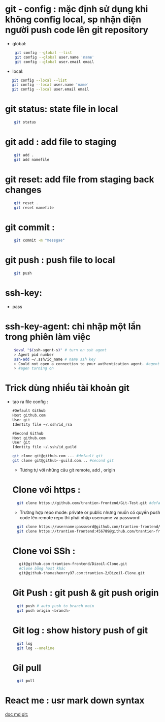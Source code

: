 # git - config : mặc định sử dụng khi không config local, sp nhận diện người push code lên git repository

- global:

  ```bash
   git config --global --list
   git config --global user.name 'name'
   git config --global user.email email
  ```

- local:

```bash
   git config --local --list
   git config --local user.name 'name'
   git config --local user.email email
```

# git status: state file in local

```bash
    git status
```

# git add : add file to staging

```bash
    git add .
    git add namefile
```

# git reset: add file from staging back changes

```bash
    git reset .
    git reset namefile
```

# git commit :

```bash
    git commit -m "messgae"
```

# git push : push file to local

```bash
    git push
```

# ssh-key:

- pass

# ssh-key-agent: chỉ nhập một lần trong phiên làm việc

```bash
    $eval "$(ssh-agent-s)" # turn on ssh agent
    > Agent pid number
    ssh-add ~/.ssh/id_name # name ssh key
    > Could not open a connection to your authentication agent. #agent turning off
    > #agen turning on
```

# Trick dùng nhiều tài khoản git

- tạo ra file config :

  ```txt
  #Default Github
  Host github.com
  User git
  Identity file ~/.ssh/id_rsa

  #Second Github
  Host github.com
  User git
  Identity file ~/.ssh/id_guild
  ```

  ```bash
  git clone git@github.com ... #default git
  git clone git@github--guild.com... #second git
  ```

  - Tương tự với những câu git remote, add , origin

  # Clone với https :

  ```bash
    git clone https://github.com/trantien-frontend/Git-Test.git #default
  ```

  - Trường hợp repo mode: private or public nhưng muốn có quyền push code lên remote repo thì phải nhập username và password

  ```bash
    git clone https://username:password@github.com/trantien-frontend/Git-Test.git
    git clone https://trantien-frontend:456789@github.com/trantien-frontend/Git-Test.git #example
  ```

  # Clone voi SSh :

  ```bash
     git@github.com:trantien-frontend/Dizoil-Clone.git
     #Clone bằng host khác
     git@github-thomashenrry97.com:trantien-2/Dizoil-Clone.git
  ```

  # Git Push : git push & git push origin

  ```bash
    git push # auto push to branch main
    git push origin <branch>
  ```

  # Git log : show history push of git

  ```bash
    git log
    git log --oneline
  ```

  # Gil pull

  ```bash
    git pull
  ```

# React me : usr mark down syntax

[doc md git:](https://docs.github.com/en/get-started/writing-on-github/getting-started-with-writing-and-formatting-on-github/basic-writing-and-formatting-syntax)
